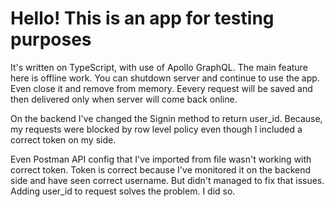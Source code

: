 # **Hello! This is an app for testing purposes**

It's written on TypeScript, with use of Apollo GraphQL. The main feature here is offline work. You can shutdown server and continue to use the app. Even close it and remove from memory. Eevery request will be saved and then delivered only when server will come back online.

On the backend I've changed the Signin method to return user_id. Because, my requests were blocked by row level policy even though I included a correct token on my side.

Even Postman API config that I've imported from file wasn't working with correct token. Token is correct because I've monitored it on the backend side and have seen correct username. But didn't managed to fix that issues. Adding user_id to request solves the problem. I did so.


